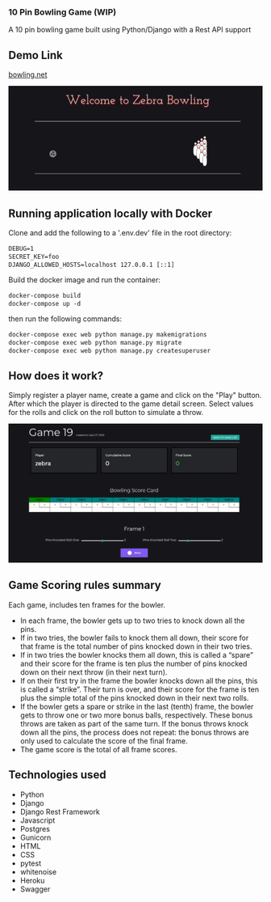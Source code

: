 ### 10 Pin Bowling Game  (WIP)
A 10 pin bowling game built using Python/Django with a Rest API support

## Demo Link

[bowling.net](https://bowling7.herokuapp.com/)

![](https://github.com/beingabeer/bowling_scoresheet/blob/master/app/screens/bowling.png)


## Running application locally with Docker

Clone and add the following to a '.env.dev' file in the root directory:

```
DEBUG=1
SECRET_KEY=foo
DJANGO_ALLOWED_HOSTS=localhost 127.0.0.1 [::1]
```

Build the docker image and run the container:

```
docker-compose build
docker-compose up -d
```

then run the following commands:

```
docker-compose exec web python manage.py makemigrations
docker-compose exec web python manage.py migrate
docker-compose exec web python manage.py createsuperuser
```

## How does it work?

Simply register a player name, create a game and click on the "Play" button. After which the player is directed to the game detail screen. Select values for the rolls and click on the roll button to simulate a throw.

![](https://github.com/beingabeer/bowling_scoresheet/blob/master/app/screens/game-detail.png)




## Game Scoring rules summary

Each game, includes ten frames for the bowler.

* In each frame, the bowler gets up to two tries to knock down all the pins.
* If in two tries, the bowler fails to knock them all down, their score for that frame
is the total number of pins knocked down in their two tries.
* If in two tries the bowler knocks them all down, this is called a “spare” and their score for the
frame is ten plus the number of pins knocked down on their next throw (in their next turn).
* If on their first try in the frame the bowler knocks down all the pins, this is called a “strike”.
Their turn is over, and their score for the frame is ten plus the simple total of the pins knocked down in their next two rolls.
* If the bowler gets a spare or strike in the last (tenth) frame, the bowler gets to throw one or two more bonus balls, respectively.
These bonus throws are taken as part of the same turn. If the bonus throws knock down all the pins, the process does not repeat:
the bonus throws are only used to calculate the score of the final frame.
* The game score is the total of all frame scores.


## Technologies used

- Python
- Django
- Django Rest Framework
- Javascript
- Postgres
- Gunicorn
- HTML
- CSS
- pytest
- whitenoise
- Heroku
- Swagger
